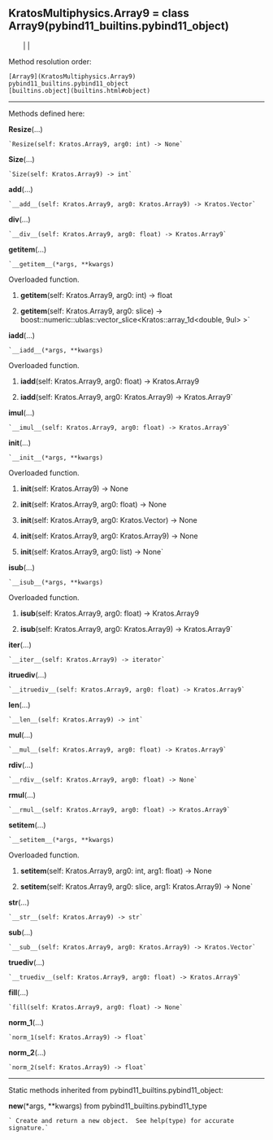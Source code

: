   
**KratosMultiphysics.Array9** = class
Array9(pybind11_builtins.pybind11_object)  
---  
`    `|   |

Method resolution order:

    [Array9](KratosMultiphysics.Array9)
    pybind11_builtins.pybind11_object
    [builtins.object](builtins.html#object)

* * *

Methods defined here:  

**Resize**(...)

    `Resize(self: Kratos.Array9, arg0: int) -> None`

**Size**(...)

    `Size(self: Kratos.Array9) -> int`

**__add__**(...)

    `__add__(self: Kratos.Array9, arg0: Kratos.Array9) -> Kratos.Vector`

**__div__**(...)

    `__div__(self: Kratos.Array9, arg0: float) -> Kratos.Array9`

**__getitem__**(...)

    `__getitem__(*args, **kwargs)  
Overloaded  function.  
  
1. __getitem__(self: Kratos.Array9, arg0: int) -> float  
  
2. __getitem__(self: Kratos.Array9, arg0: slice) -> boost::numeric::ublas::vector_slice<Kratos::array_1d<double, 9ul> >`

**__iadd__**(...)

    `__iadd__(*args, **kwargs)  
Overloaded  function.  
  
1. __iadd__(self: Kratos.Array9, arg0: float) -> Kratos.Array9  
  
2. __iadd__(self: Kratos.Array9, arg0: Kratos.Array9) -> Kratos.Array9`

**__imul__**(...)

    `__imul__(self: Kratos.Array9, arg0: float) -> Kratos.Array9`

**__init__**(...)

    `__init__(*args, **kwargs)  
Overloaded  function.  
  
1. __init__(self: Kratos.Array9) -> None  
  
2. __init__(self: Kratos.Array9, arg0: float) -> None  
  
3. __init__(self: Kratos.Array9, arg0: Kratos.Vector) -> None  
  
4. __init__(self: Kratos.Array9, arg0: Kratos.Array9) -> None  
  
5. __init__(self: Kratos.Array9, arg0: list) -> None`

**__isub__**(...)

    `__isub__(*args, **kwargs)  
Overloaded  function.  
  
1. __isub__(self: Kratos.Array9, arg0: float) -> Kratos.Array9  
  
2. __isub__(self: Kratos.Array9, arg0: Kratos.Array9) -> Kratos.Array9`

**__iter__**(...)

    `__iter__(self: Kratos.Array9) -> iterator`

**__itruediv__**(...)

    `__itruediv__(self: Kratos.Array9, arg0: float) -> Kratos.Array9`

**__len__**(...)

    `__len__(self: Kratos.Array9) -> int`

**__mul__**(...)

    `__mul__(self: Kratos.Array9, arg0: float) -> Kratos.Array9`

**__rdiv__**(...)

    `__rdiv__(self: Kratos.Array9, arg0: float) -> None`

**__rmul__**(...)

    `__rmul__(self: Kratos.Array9, arg0: float) -> Kratos.Array9`

**__setitem__**(...)

    `__setitem__(*args, **kwargs)  
Overloaded  function.  
  
1. __setitem__(self: Kratos.Array9, arg0: int, arg1: float) -> None  
  
2. __setitem__(self: Kratos.Array9, arg0: slice, arg1: Kratos.Array9) -> None`

**__str__**(...)

    `__str__(self: Kratos.Array9) -> str`

**__sub__**(...)

    `__sub__(self: Kratos.Array9, arg0: Kratos.Array9) -> Kratos.Vector`

**__truediv__**(...)

    `__truediv__(self: Kratos.Array9, arg0: float) -> Kratos.Array9`

**fill**(...)

    `fill(self: Kratos.Array9, arg0: float) -> None`

**norm_1**(...)

    `norm_1(self: Kratos.Array9) -> float`

**norm_2**(...)

    `norm_2(self: Kratos.Array9) -> float`

* * *

Static methods inherited from pybind11_builtins.pybind11_object:  

**__new__**(*args, **kwargs) from pybind11_builtins.pybind11_type

    ` Create and return a new object.  See help(type) for accurate signature.`

